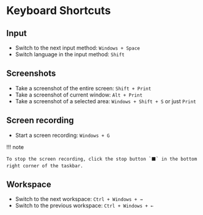 # Keyboard Shortcuts

## Input

* Switch to the next input method: `Windows + Space`
* Switch language in the input method: `Shift`

## Screenshots

* Take a screenshot of the entire screen: `Shift + Print`
* Take a screenshot of current window: `Alt + Print`
* Take a screenshot of a selected area: `Windows + Shift + S` or just `Print`

## Screen recording

* Start a screen recording: `Windows + G`

!!! note

    To stop the screen recording, click the stop button `⬛` in the bottom right corner of the taskbar.

## Workspace

* Switch to the next workspace: `Ctrl + Windows + →`
* Switch to the previous workspace: `Ctrl + Windows + ←`